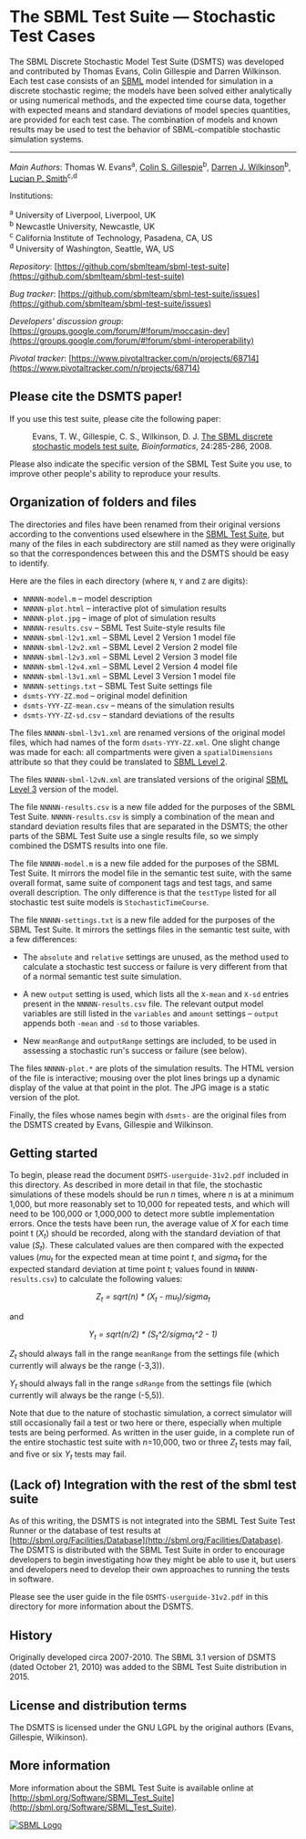 The SBML Test Suite –– Stochastic Test Cases
============================================

The SBML Discrete Stochastic Model Test Suite (DSMTS) was developed and contributed by Thomas Evans, Colin Gillespie and Darren Wilkinson.  Each test case consists of an [SBML](http://sbml.org) model intended for simulation in a discrete stochastic regime; the models have been solved either analytically or using numerical methods, and the expected time course data, together with expected means and standard deviations of model species quantities, are provided for each test case.  The combination of models and known results may be used to test the behavior of SBML-compatible stochastic simulation systems.

----
*Main Authors*: Thomas W. Evans<sup>a</sup>, [Colin S. Gillespie](https://github.com/csgillespie)<sup>b</sup>, [Darren J. Wilkinson](https://github.com/darrenjw)<sup>b</sup>, [Lucian P. Smith](https://github.com/luciansmith)<sup>c,d</sup>

Institutions:

  <sup>a</sup> University of Liverpool, Liverpool, UK<br>
  <sup>b</sup> Newcastle University, Newcastle, UK<br>
  <sup>c</sup> California Institute of Technology, Pasadena, CA, US<br>
  <sup>d</sup> University of Washington, Seattle, WA, US<br>

*Repository*:   [https://github.com/sbmlteam/sbml-test-suite](https://github.com/sbmlteam/sbml-test-suite)

*Bug tracker*:   [https://github.com/sbmlteam/sbml-test-suite/issues](https://github.com/sbmlteam/sbml-test-suite/issues)

*Developers' discussion group*: [https://groups.google.com/forum/#!forum/moccasin-dev](https://groups.google.com/forum/#!forum/sbml-interoperability)

*Pivotal tracker*: [https://www.pivotaltracker.com/n/projects/68714](https://www.pivotaltracker.com/n/projects/68714)


Please cite the DSMTS paper!
----------------------------

If you use this test suite, please cite the following paper:

<dl>
<dd>
Evans, T. W., Gillespie, C. S., Wilkinson, D. J. <a href="http://bioinformatics.oxfordjournals.org/content/24/2/285">The SBML
discrete stochastic models test suite</a>, <i>Bioinformatics</i>, 24:285-286, 2008.
</dd>
</dl>

Please also indicate the specific version of the SBML Test Suite you
use, to improve other people's ability to reproduce your results.


Organization of folders and files
---------------------------------

The directories and files have been renamed from their original versions according to the conventions used elsewhere in the [SBML Test Suite](https://github.com/sbmlteam/sbml-test-suite), but many of the files in each subdirectory are still named as they were originally so that the correspondences between this and the DSMTS should be easy to identify.

Here are the files in each directory (where `N`, `Y` and `Z` are digits):

*  `NNNNN-model.m`          – model description
*  `NNNNN-plot.html`        – interactive plot of simulation results
*  `NNNNN-plot.jpg`         – image of plot of simulation results
*  `NNNNN-results.csv`      – SBML Test Suite-style results file
*  `NNNNN-sbml-l2v1.xml`    – SBML Level 2 Version 1 model file
*  `NNNNN-sbml-l2v2.xml`    – SBML Level 2 Version 2 model file
*  `NNNNN-sbml-l2v3.xml`    – SBML Level 2 Version 3 model file
*  `NNNNN-sbml-l2v4.xml`    – SBML Level 2 Version 4 model file
*  `NNNNN-sbml-l3v1.xml`    – SBML Level 3 Version 1 model file
*  `NNNNN-settings.txt`     – SBML Test Suite settings file
*  `dsmts-YYY-ZZ.mod`       – original model definition
*  `dsmts-YYY-ZZ-mean.csv`  – means of the simulation results
*  `dsmts-YYY-ZZ-sd.csv`    – standard deviations of the results

The files `NNNNN-sbml-l3v1.xml` are renamed versions of the original
model files, which had names of the form `dsmts-YYY-ZZ.xml`. One
slight change was made for each: all compartments were given a
`spatialDimensions` attribute so that they could be translated to [SBML
Level 2](http://sbml.org/Documents/Specifications#SBML_Level_2).

The files `NNNNN-sbml-l2vN.xml` are translated versions of the original [SBML Level 3](http://sbml.org/Documents/Specifications#SBML_Level_3) version of the model.

The file `NNNNN-results.csv` is a new file added for the purposes of the SBML Test Suite.  `NNNNN-results.csv` is simply a combination of the mean and standard deviation results files that are separated in the DSMTS; the other parts of the SBML Test Suite use a single results file, so we simply combined the DSMTS results into one file.

The file `NNNNN-model.m` is a new file added for the purposes of the SBML Test Suite.  It mirrors the model file in the semantic test suite, with the same overall format, same suite of component tags and test tags, and same overall description.  The only difference is that the `testType` listed for all stochastic test suite models is `StochasticTimeCourse`.

The file `NNNNN-settings.txt` is a new file added for the purposes of the SBML Test Suite.  It mirrors the settings files in the semantic test suite, with a few differences:

* The `absolute` and `relative` settings are unused, as the method used to calculate a stochastic test success or failure is very different from that of a normal semantic test suite simulation.

* A new `output` setting is used, which lists all the `X-mean` and `X-sd` entries present in the `NNNNN-results.csv` file.  The relevant output model variables are still listed in the `variables` and `amount` settings – `output` appends both `-mean` and `-sd` to those variables.

* New `meanRange` and `outputRange` settings are included, to be used in assessing a stochastic run's success or failure (see below).

The files `NNNNN-plot.*` are plots of the simulation results.  The HTML version of the file is interactive; mousing over the plot lines brings up a dynamic display of the value at that point in the plot.  The JPG image is a static version of the plot.

Finally, the files whose names begin with `dsmts-` are the original files from the DSMTS created by Evans, Gillespie and Wilkinson.


Getting started
---------------

To begin, please read the document `DSMTS-userguide-31v2.pdf` included in this directory.  As described in more detail in that file, the stochastic simulations of these models should be run <i>n</i> times, where <i>n</i> is at a minimum 1,000, but more reasonably set to 10,000 for repeated tests, and which will need to be 100,000 or 1,000,000 to detect more subtle implementation errors.  Once the tests have been run, the average value of <i>X</i> for each time point t (<i>X<sub>t</sub></i>) should be recorded, along with the standard deviation of that value (<i>S<sub>t</sub></i>).  These calculated values are then compared with the expected values (<i>mu<sub>t</sub></i> for the expected mean at time point <i>t</i>, and <i>sigma<sub>t</sub></i> for the expected standard deviation at time point <i>t</i>; values found in `NNNNN-results.csv`) to calculate the following values:

<center>
<i>Z<sub>t</sub> = sqrt(n) * (X<sub>t</sub> - mu<sub>t</sub>)/sigma<sub>t</sub></i>
</center>

and

<center>
<i>Y<sub>t</sub> = sqrt(n/2) * (S<sub>t</sub>^2/sigma<sub>t</sub>^2 - 1)</i>
</center>

<i>Z<sub>t</sub></i> should always fall in the range `meanRange` from the settings file (which currently will always be the range (-3,3)).

<i>Y<sub>t</sub></i> should always fall in the range `sdRange` from the settings file (which currently will always be the range (-5,5)).

Note that due to the nature of stochastic simulation, a correct simulator will still occasionally fail a test or two here or there, especially when multiple tests are being performed.  As written in the user guide, in a complete run of the entire stochastic test suite with <i>n</i>=10,000, two or three <i>Z<sub>t</sub></i> tests may fail, and five or six <i>Y<sub>t</sub></i> tests may fail.


(Lack of) Integration with the rest of the sbml test suite
----------------------------------------------------------

As of this writing, the DSMTS is not integrated into the SBML Test Suite Test Runner or the database of test results at [http://sbml.org/Facilities/Database](http://sbml.org/Facilities/Database).  The DSMTS is distributed with the SBML Test Suite in order to encourage developers to begin investigating how they might be able to use it, but users and developers need to develop their own approaches to running the tests in software.

Please see the user guide in the file `DSMTS-userguide-31v2.pdf` in
this directory for more information about the DSMTS.


History
-------

Originally developed circa 2007-2010.  The SBML 3.1 version of DSMTS (dated October 21, 2010) was added to the SBML Test Suite distribution in 2015.


License and distribution terms
------------------------------

The DSMTS is licensed under the GNU LGPL by the original authors
(Evans, Gillespie, Wilkinson).


More information
----------------

More information about the SBML Test Suite is available online at
[http://sbml.org/Software/SBML_Test_Suite](http://sbml.org/Software/SBML_Test_Suite).

[![SBML Logo](http://sbml.org/images/8/82/Official-sbml-supported-70.jpg)](http://sbml.org)

